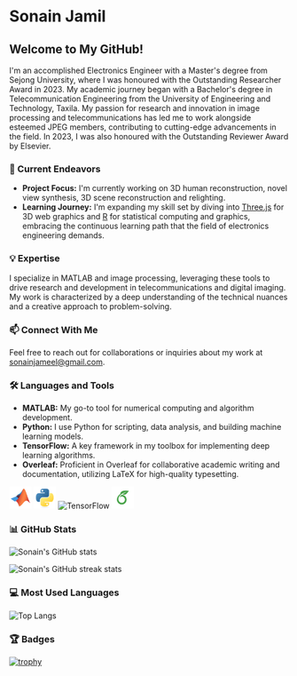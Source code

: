 # Sonain Jamil

## Welcome to My GitHub!

I'm an accomplished Electronics Engineer with a Master's degree from Sejong University, where I was honoured with the Outstanding Researcher Award in 2023. My academic journey began with a Bachelor's degree in Telecommunication Engineering from the University of Engineering and Technology, Taxila. My passion for research and innovation in image processing and telecommunications has led me to work alongside esteemed JPEG members, contributing to cutting-edge advancements in the field. In 2023, I was also honoured with the Outstanding Reviewer Award by Elsevier.

### 🚀 Current Endeavors

- **Project Focus:** I'm currently working on 3D human reconstruction, novel view synthesis, 3D scene reconstruction and relighting.
- **Learning Journey:** I'm expanding my skill set by diving into [Three.js](https://threejs.org/) for 3D web graphics and [R](https://www.r-project.org/about.html) for statistical computing and graphics, embracing the continuous learning path that the field of electronics engineering demands.

### 💡 Expertise

I specialize in MATLAB and image processing, leveraging these tools to drive research and development in telecommunications and digital imaging. My work is characterized by a deep understanding of the technical nuances and a creative approach to problem-solving.

### 📫 Connect With Me

Feel free to reach out for collaborations or inquiries about my work at sonainjameel@gmail.com.

### 🛠️ Languages and Tools

- **MATLAB:** My go-to tool for numerical computing and algorithm development.
- **Python:** I use Python for scripting, data analysis, and building machine learning models.
- **TensorFlow:** A key framework in my toolbox for implementing deep learning algorithms.
- **Overleaf:** Proficient in Overleaf for collaborative academic writing and documentation, utilizing LaTeX for high-quality typesetting.

<div align="left">
  <img src="https://raw.githubusercontent.com/devicons/devicon/master/icons/matlab/matlab-original.svg" alt="MATLAB" width="40" height="40"/>
  <img src="https://raw.githubusercontent.com/devicons/devicon/master/icons/python/python-original.svg" alt="Python" width="40" height="40"/>
  <img src="https://www.vectorlogo.zone/logos/tensorflow/tensorflow-icon.svg" alt="TensorFlow" width="40" height="40"/>
  <img src="https://github.com/edent/SuperTinyIcons/blob/master/images/svg/overleaf.svg" alt="Overleaf" width="40" height="40"/>
</div>

### 📊 GitHub Stats

![Sonain's GitHub stats](https://github-readme-stats.vercel.app/api?username=sonainjameel&show_icons=true&theme=default)  

![Sonain's GitHub streak stats](https://github-readme-streak-stats.herokuapp.com/?user=sonainjameel&include_all_commits=true&hide_border=false)

### 💻 Most Used Languages

![Top Langs](https://github-readme-stats.vercel.app/api/top-langs/?username=sonainjameel&layout=compact)

### :trophy: Badges

[![trophy](https://github-profile-trophy.vercel.app/?username=sonainjameel)](https://github.com/ryo-ma/github-profile-trophy)
